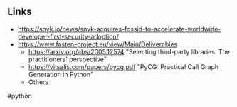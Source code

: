 ## Links

- https://snyk.io/news/snyk-acquires-fossid-to-accelerate-worldwide-developer-first-security-adoption/
- https://www.fasten-project.eu/view/Main/Deliverables
	- https://arxiv.org/abs/2005.12574 "Selecting third-party libraries: The practitioners' perspective"
	- https://vitsalis.com/papers/pycg.pdf "PyCG: Practical Call Graph Generation in Python"
	- Others

<!-- Keywords -->
#python
<!-- /Keywords -->

